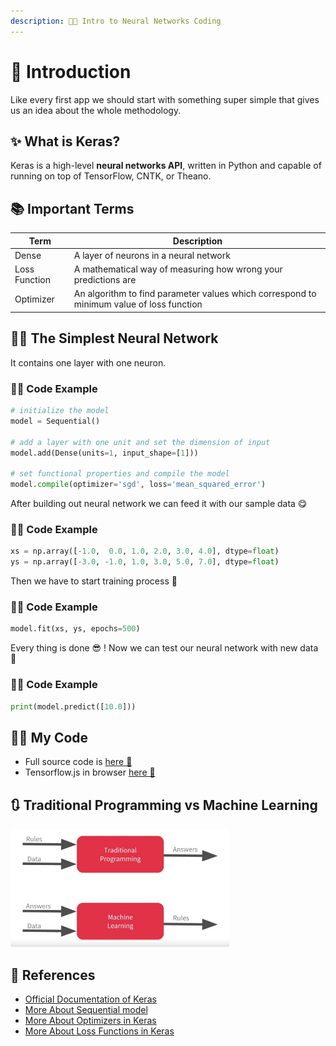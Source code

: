 ```yaml
---
description: 👩‍💻 Intro to Neural Networks Coding
---
```

# 🌱 Introduction
Like every first app we should start with something super simple that gives us an idea about the whole methodology. 

## ✨ What is Keras?
Keras is a high-level **neural networks API**, written in Python and capable of running on top of TensorFlow, CNTK, or Theano.

## 📚 Important Terms
| Term            | Description   |
| --------------- |---------------|
| Dense           | A layer of neurons in a neural network      |
| Loss Function  | A mathematical way of measuring how wrong your predictions are |
| Optimizer       | An algorithm to find parameter values which correspond to minimum value of loss function |

## 👩‍🔬 The Simplest Neural Network
It contains one layer with one neuron.

### 👩‍💻 Code Example
```python
# initialize the model
model = Sequential()

# add a layer with one unit and set the dimension of input 
model.add(Dense(units=1, input_shape=[1]))

# set functional properties and compile the model
model.compile(optimizer='sgd', loss='mean_squared_error')
```

After building out neural network we can feed it with our sample data 😋

### 👩‍💻 Code Example

```python
xs = np.array([-1.0,  0.0, 1.0, 2.0, 3.0, 4.0], dtype=float)
ys = np.array([-3.0, -1.0, 1.0, 3.0, 5.0, 7.0], dtype=float)
```
Then we have to start training process 🚀

### 👩‍💻 Code Example
```python
model.fit(xs, ys, epochs=500)
```
Every thing is done 😎 ! Now we can test our neural network with new data 🎉

### 👩‍💻 Code Example
```python
print(model.predict([10.0]))
```

## 👩‍💻 My Code
- Full source code is [here 🐾](./HelloWorldWithTF.ipynb)
- Tensorflow.js in browser [here 🐾](./1-TFJS.html)

## 🔃 Traditional Programming vs Machine Learning
<img src="../res/TraditionalProgvsML.JPG" width="350"  />

## 🧐 References
* [Official Documentation of Keras](https://keras.io/)
* [More About Sequential model](https://keras.io/getting-started/sequential-model-guide/)
* [More About Optimizers in Keras](https://keras.io/optimizers/)
* [More About Loss Functions in Keras](https://keras.io/losses/)